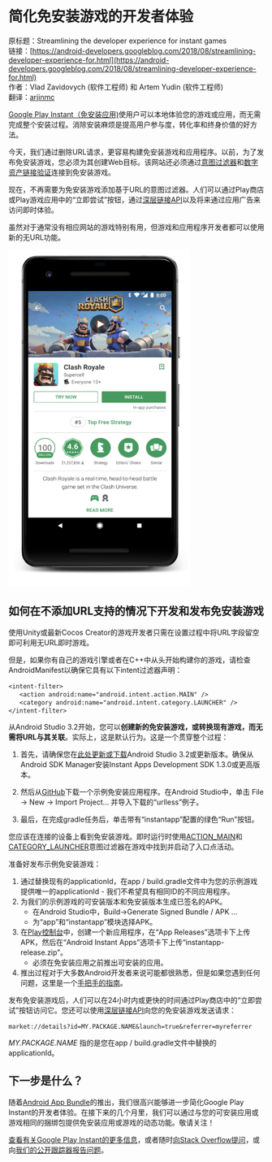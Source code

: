 # 简化免安装游戏的开发者体验

原标题：Streamlining the developer experience for instant games  
链接：[https://android-developers.googleblog.com/2018/08/streamlining-developer-experience-for.html](https://android-developers.googleblog.com/2018/08/streamlining-developer-experience-for.html)  
作者：Vlad Zavidovych (软件工程师) 和 Artem Yudin (软件工程师)  
翻译：[arjinmc](https://github.com/arjinmc)  

[Google Play Instant（免安装应用)](https://developer.android.com/topic/google-play-instant/)使用户可以本地体验您的游戏或应用，而无需完成整个安装过程。消除安装麻烦是提高用户参与度，转化率和终身价值的好方法。

今天，我们通过删除URL请求，更容易构建免安装游戏和应用程序。以前，为了发布免安装游戏，您必须为其创建Web目标。该网站还必须通过[意图过滤器](https://developer.android.com/guide/components/intents-filters)和[数字资产链接验证](https://developer.android.com/training/app-links/instant-app-links)连接到免安装游戏。

现在，不再需要为免安装游戏添加基于URL的意图过滤器。人们可以通过Play商店或Play游戏应用中的“立即尝试”按钮，通过[深层链接API](https://developer.android.com/distribute/marketing-tools/linking-to-google-play#Instant)以及将来通过应用广告来访问即时体验。

虽然对于通常没有相应网站的游戏特别有用，但游戏和应用程序开发者都可以使用新的无URL功能。

![img](../images/2018.8.20.png)  

## 如何在不添加URL支持的情况下开发和发布免安装游戏

使用Unity或最新Cocos Creator的游戏开发者只需在设置过程中将URL字段留空即可利用无URL即时游戏。

但是，如果你有自己的游戏引擎或者在C++中从头开始构建你的游戏，请检查AndroidManifest以确保它具有以下intent过滤器声明：

```code
<intent-filter>
   <action android:name="android.intent.action.MAIN" />
   <category android:name="android.intent.category.LAUNCHER" />
</intent-filter>
```

从Android Studio 3.2开始，您可以<strong>创建新的免安装游戏，或转换现有游戏，而无需将URL与其关联</strong>。实际上，这是默认行为。这是一个贯穿整个过程：

1. 首先，请确保您在[此处更新或下载](https://developer.android.com/studio/)Android Studio 3.2或更新版本。确保从Android SDK Manager安装Instant Apps Development SDK 1.3.0或更高版本。

2. 然后从[GitHub](https://github.com/googlesamples/android-instant-apps/tree/master/urlless)下载一个示例免安装应用程序。在Android Studio中，单击 File → New → Import Project… 并导入下载的“urlless”例子。

3. 最后，在完成gradle任务后，单击带有“instantapp”配置的绿色“Run”按钮。

您应该在连接的设备上看到免安装游戏。即时运行时使用[ACTION_MAIN](https://developer.android.com/reference/android/content/Intent.html#ACTION_MAIN)和[CATEGORY_LAUNCHER](https://developer.android.com/reference/android/content/Intent.html#CATEGORY_LAUNCHER)意图过滤器在游戏中找到并启动了入口点活动。

准备好发布示例免安装游戏：

1. 通过替换现有的applicationId，在app / build.gradle文件中为您的示例游戏提供唯一的applicationId - 我们不希望具有相同ID的不同应用程序。
2. 为我们的示例游戏的可安装版本和免安装版本生成已签名的APK。
	* 在Android Studio中，Build→Generate Signed Bundle / APK ...
	* 为“app”和“instantapp”模块选择APK。
3. 在[Play控制台](https://play.google.com/apps/publish)中，创建一个新应用程序，在“App Releases”选项卡下上传APK，然后在“Android Instant Apps”选项卡下上传“instantapp-release.zip”。
	* 必须在免安装应用之前推出可安装的应用。
4. 推出过程对于大多数Android开发者来说可能都很熟悉，但是如果您遇到任何问题，这里是一个[手把手的指南](https://support.google.com/googleplay/android-developer/answer/7381861)。

发布免安装游戏后，人们可以在24小时内或更快的时间通过Play商店中的“立即尝试”按钮访问它。您还可以使用[深层链接API](https://developer.android.com/distribute/marketing-tools/linking-to-google-play#Instant)向您的免安装游戏发送请求：

```code
market://details?id=MY.PACKAGE.NAME&launch=true&referrer=myreferrer
```

<i>MY.PACKAGE.NAME</i> 指的是您在app / build.gradle文件中替换的applicationId。

## 下一步是什么？

随着[Android App Bundle](https://developer.android.com/platform/technology/app-bundle/)的推出，我们很高兴能够进一步简化Google Play Instant的开发者体验。在接下来的几个月里，我们可以通过与您的可安装应用或游戏相同的捆绑包提供免安装应用或游戏的动态功能。敬请关注！

[查看有关Google Play Instant的更多信息](https://developer.android.com/topic/google-play-instant/)，或者随时[向Stack Overflow提问](https://stackoverflow.com/questions/tagged/android-instant-apps)，或向[我们的公开跟踪器报告问题](https://b.corp.google.com/issues?q=componentid:316045)。
